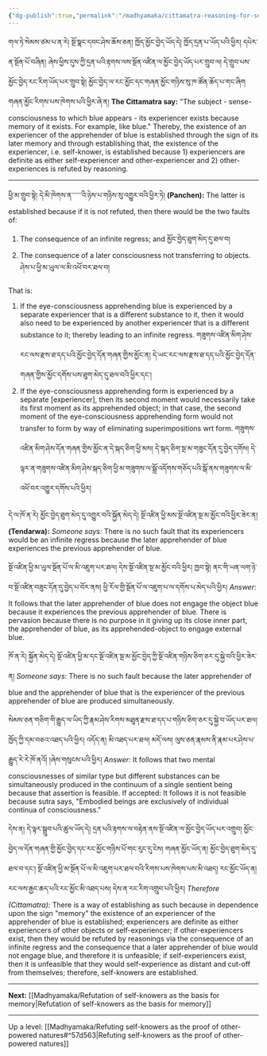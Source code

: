 ```yaml
---
{"dg-publish":true,"permalink":"/madhyamaka/cittamatra-reasoning-for-self-knowers/"}
---
```


གལ་ཏེ་སེམས་ཙམ་པ་ན་རེ། སྔོ་སྣང་དབང་ཤེས་ཆོས་ཅན། ཁྱོད་མྱོང་བྱེད་ཡོད་དེ། ཁྱོད་དྲན་པ་ཡོད་པའི་ཕྱིར། དཔེར་ན་སྔོན་པོ་བཞིན། 
ཞེས་ཕྱིས་དུས་ཀྱི་དྲན་པའི་རྟགས་ལས་སྔོན་འཛིན་ལ་མྱོང་བྱེད་ཡོད་པར་གྲུབ་ལ། དེ་གྲུབ་པས་མྱོང་བྱེད་རང་རིག་ཡོད་པར་གྲུབ་སྟེ། 
མྱོང་བྱེད་ལ་རང་མྱོང་དང་གཞན་མྱོང་གཉིས་སུ་ཁ་ཚོན་ཆོད་པ་གང་ཞིག གཞན་མྱོང་རིགས་པས་ཁེགས་པའི་ཕྱིར་ཞེ་ན། 
**The Cittamatra say:** "The subject - sense-consciousness to which blue appears - its experiencer exists because memory of it exists. For example, like blue." Thereby, the existence of an experiencer of the apprehender of blue is established through the sign of its later memory and through establishing that, the existence of the experiencer, i.e. self-knower, is established because 1) experiencers are definite as either self-experiencer and other-experiencer and 2) other-experiences is refuted by reasoning.

---
ཕྱི་མ་གྲུབ་སྟེ། དེ་མི་ཁེགས་ན་་་་་་་འི་ཉེས་པ་གཉིས་སུ་འགྱུར་བའི་ཕྱིར་ཏེ།
**(Panchen):** The latter is established because if it is not refuted, then there would be the two faults of:
1. The consequence of an infinite regress; and མྱོང་བྱེད་ཐུག་མེད་དུ་ཐལ་བ།
2. The consequence of a later consciousness not transferring to objects. ཤེས་པ་ཕྱི་མ་ཡུལ་ལ་མི་འཕོ་བར་ཐལ་བ།

That is:
1. If the eye-consciousness apprehending blue is experienced by a separate experiencer that is a different substance to it, then it would also need to be experienced by another experiencer that is a different substance to it; thereby leading to an infinite regress. 
   གཟུགས་འཛིན་མིག་ཤེས་རང་ལས་རྫས་ཐ་དད་པའི་མྱོང་བྱེད་དོན་གཞན་གྱིས་མྱོང་ན། 
   དེ་ཡང་རང་ལས་རྫས་ཐ་དད་པའི་མྱོང་བྱེད་དོན་གཞན་གྱིས་མྱོང་དགོས་པས་ཐུག་མེད་དུ་ཐལ་བའི་ཕྱིར་དང༌།
2. If the eye-consciousness apprehending form is experienced by a separate [experiencer], then its second moment would necessarily take its first moment as its apprehended object; in that case, the second moment of the eye-consciousness apprehending form would not transfer to form by way of eliminating superimpositions wrt form. 
   གཟུགས་འཛིན་མིག་ཤེས་དོན་གཞན་གྱིས་མྱོང་ན་དེ་སྐད་ཅིག་ཕྱི་མས། དེ་སྐད་ཅིག་སྔ་མ་གཟུང་དོན་དུ་བྱེད་དགོས། 
   དེ་ལྟར་ན་གཟུགས་འཛིན་མིག་ཤེས་སྐད་ཅིག་ཕྱི་མ་གཟུགས་ལ་སྒྲོ་འདོགས་གཅོད་པའི་སྒོ་ནས་གཟུགས་ལ་མི་འཕོ་བར་འགྱུར་དགོས་པའི་ཕྱིར།

དེ་ལ་ཁོ་ན་རེ། མྱོང་བྱེད་ཐུག་མེད་དུ་འགྱུར་བའི་སྐྱོན་མེད་དེ། སྔོ་འཛིན་ཕྱི་མས་སྔོ་འཛིན་སྔ་མ་མྱོང་བའི་ཕྱིར་ཟེར་ན། 
**(Tendarwa):** *Someone says:* There is no such fault that its experiencers would be an infinite regress because the later apprehender of blue experiences the previous apprehender of blue.

སྔོ་འཛིན་ཕྱི་མ་ཡུལ་སྔོན་པོ་ལ་མི་འཇུག་པར་ཐལ། དེས་སྔོ་འཛིན་སྔ་མ་མྱོང་བའི་ཕྱིར། 
ཁྱབ་སྟེ། ནང་གི་ཡན་ལག་ཉེ་བ་སྔོ་འཛིན་བཟུང་དོན་དུ་བྱེད་པ་བོར་ནས། ཕྱི་རོལ་གྱི་སྔོན་པོ་ལ་འཇུག་པ་ལ་དགོས་པ་མེད་པའི་ཕྱིར།
*Answer:* It follows that the later apprehender of blue does not engage the object blue because it experiences the previous apprehender of blue.
There is pervasion because there is no purpose in it giving up its close inner part, the apprehender of blue, as its apprehended-object to engage external blue.

ཁོ་ན་རེ། སྐྱོན་མེད་དེ། སྔོ་འཛིན་ཕྱི་མ་དང་སྔོ་འཛིན་སྔ་མ་མྱོང་བྱེད་ཀྱི་སྔོ་འཛིན་གཉིས་ཅིག་ཅར་དུ་སྐྱེ་བའི་ཕྱིར་ཟེར་ན། 
*Someone says:* There is no such fault because the later apprehender of blue and the apprehender of blue that is the experiencer of the previous apprehender of blue are produced simultaneously.

སེམས་ཅན་གཅིག་གི་རྒྱུད་ལ་ཡིད་ཀྱི་རྣམ་ཤེས་རིགས་མཐུན་རྫས་ཐ་དད་པ་གཉིས་ཅིག་ཅར་དུ་སྐྱེ་བ་ཡོད་པར་ཐལ། ཁྱོད་ཀྱི་དམ་བཅའ་འཐད་པའི་ཕྱིར། 
འདོད་ན། མི་འཐད་པར་ཐལ། མདོ་ལས། ལུས་ཅན་རྣམས་ནི་རྣམ་པར་ཤེས་པ་རྒྱུད་རེ་རེ་ཁོ་ནའོ། །ཞེས་གསུངས་པའི་ཕྱིར།
*Answer:* It follows that two mental consciousnesses of similar type but different substances can be simultaneously produced in the continuum of a single sentient being because that assertion is feasible.
If accepted: It follows it is not feasible because sutra says, "Embodied beings are exclusively of individual continua of consciousness."

དེས་ན། དེ་ལྟར་སྒྲུབ་པའི་ཚུལ་ཡོད་དེ། དྲན་པའི་རྟགས་ལ་བརྟེན་ནས་སྔོ་འཛིན་ལ་མྱོང་བྱེད་ཡོད་པར་འགྲུབ། 
མྱོང་བྱེད་ལ་དོན་གཞན་གྱི་མྱོང་བྱེད་དང་རང་མྱོང་གཉིས་པོ་གང་རུང་དུ་ངེས། གཞན་མྱོང་ཡོད་ན། མྱོང་བྱེད་ཐུག་མེད་དུ་ཐལ་བ་དང༌། 
སྔོ་འཛིན་ཕྱི་མ་སྔོན་པོ་ལ་མི་འཇུག་པར་ཐལ་བའི་རིགས་པས་ཁེགས་པས་མི་འཐད། རང་མྱོང་ཡོད་ན། རང་ལས་རྒྱང་ཆད་པའི་རང་མྱོང་མི་འཐད་པས། 
དེས་ན་རང་རིག་འགྲུབ་པའི་ཕྱིར།
*Therefore (Cittamatra):* There is a way of establishing as such because in dependence upon the sign "memory" the existence of an experiencer of the apprehender of blue is established; experiencers are definite as either experiencers of other objects or self-experiencer; if other-experiencers exist, then they would be refuted by reasonings via the consequence of an infinite regress and the consequence that a later apprehender of blue would not engage blue, and therefore it is unfeasible; if self-experiencers exist, then it is unfeasible that they would self-experience as distant and cut-off from themselves; therefore, self-knowers are established.

---
**Next:** [[Madhyamaka/Refutation of self-knowers as the basis for memory\|Refutation of self-knowers as the basis for memory]]

---
Up a level: [[Madhyamaka/Refuting self-knowers as the proof of other-powered natures#^57d563\|Refuting self-knowers as the proof of other-powered natures]]